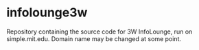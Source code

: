 infolounge3w
============
Repository containing the source code for 3W InfoLounge, run on simple.mit.edu. Domain name may be changed at some point.
